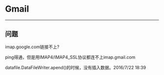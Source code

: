 # Gmail
-----
## 问题
imap.google.com链接不上?

ping得通，但是用IMAP4/IMAP4_SSL协议都连不上imap.gmail.com

datafile.DataFileWriter.apend()的时候，没有插入数据。2016/7/22 18:39
